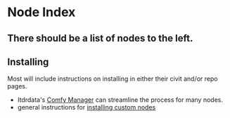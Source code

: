 # Node Index

## There should be a list of nodes to the left.

## Installing

Most will include instructions on installing in either their civit and/or repo pages.
* ltdrdata's [Comfy Manager](https://github.com/ltdrdata/ComfyUI-Manager) can streamline the process for many nodes.
* general instructions for [installing custom nodes](https://github.com/wyrde/wyrde-comfyui-workflows/tree/main/basics/building-up#custom-nodes)
